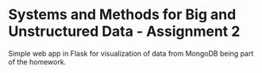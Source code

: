 # Systems and Methods for Big and Unstructured Data - Assignment 2

Simple web app in Flask for visualization of data from MongoDB being part of the homework.
